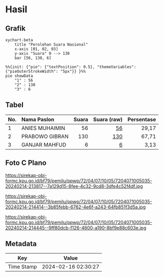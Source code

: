 # Hasil

## Grafik

```mermaid
xychart-beta
    title "Perolehan Suara Nasional"
    x-axis [01, 02, 03]
    y-axis "Suara" 0 --> 130
    bar [56, 130, 6]
```

```mermaid
%%{init: {"pie": {"textPosition": 0.5}, "themeVariables": {"pieOuterStrokeWidth": "5px"}} }%%
pie showData
    "1" : 56
    "2" : 130
    "3" : 6
```

## Tabel

| No. | Nama Paslon    | Suara | Suara (raw) | Persentase |
|:--- |:-------------- | -----:| -----------:| ----------:|
| 1   | ANIES MUHAIMIN | 56    | [56][p-1]   | 29,17      |
| 2   | PRABOWO GIBRAN | 130   | [130][p-2]  | 67,71      |
| 3   | GANJAR MAHFUD  | 6     | [6][p-3]    | 3,13       |


[p-1]: https://github.com/gigit-pemilu/pemilu-2024/blob/main/pilpres/hitung-suara/sub/72-sulawesi-tengah/sub/04-toli-toli/sub/07-baolan/sub/1005-baru/sub/035-tps/sub/paslon-1.txt
[p-2]: https://github.com/gigit-pemilu/pemilu-2024/blob/main/pilpres/hitung-suara/sub/72-sulawesi-tengah/sub/04-toli-toli/sub/07-baolan/sub/1005-baru/sub/035-tps/sub/paslon-2.txt
[p-3]: https://github.com/gigit-pemilu/pemilu-2024/blob/main/pilpres/hitung-suara/sub/72-sulawesi-tengah/sub/04-toli-toli/sub/07-baolan/sub/1005-baru/sub/035-tps/sub/paslon-3.txt

## Foto C Plano

https://sirekap-obj-formc.kpu.go.id/bf79/pemilu/ppwp/72/04/07/10/05/7204071005035-20240214-213817--7a129d15-8fee-4c32-9cd8-3dfe4c52f4df.jpg

https://sirekap-obj-formc.kpu.go.id/bf79/pemilu/ppwp/72/04/07/10/05/7204071005035-20240214-214414--3b85febb-6762-4e6f-a243-64fb851f3d5a.jpg

https://sirekap-obj-formc.kpu.go.id/bf79/pemilu/ppwp/72/04/07/10/05/7204071005035-20240214-214445--9ff80dcb-f126-4600-a190-8bf9e88c603e.jpg


## Metadata

| Key        | Value               |
| ---------- | ------------------- |
| Time Stamp | 2024-02-16 02:30:27 |



